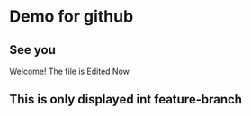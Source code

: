 # Demo for github
## See you
Welcome!
The file is Edited Now
## This is only displayed int feature-branch 
